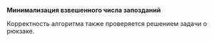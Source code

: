 **Минимализация взвешенного числа запозданий**

Корректность алгоритма также проверяется решением задачи о рюкзаке.

